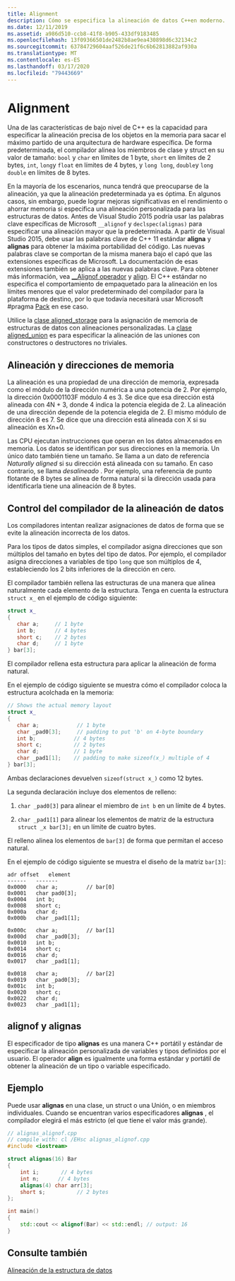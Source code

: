 ```yaml
---
title: Alignment
description: Cómo se especifica la alineación de datos C++en moderno.
ms.date: 12/11/2019
ms.assetid: a986d510-ccb8-41f8-b905-433df9183485
ms.openlocfilehash: 13f09366501de2482b8ae9ea430898d6c32134c2
ms.sourcegitcommit: 63784729604aaf526de21f6c6b62813882af930a
ms.translationtype: MT
ms.contentlocale: es-ES
ms.lasthandoff: 03/17/2020
ms.locfileid: "79443669"
---
```

# <a name="alignment"></a>Alignment

Una de las características de bajo nivel de C++ es la capacidad para especificar la alineación precisa de los objetos en la memoria para sacar el máximo partido de una arquitectura de hardware específica. De forma predeterminada, el compilador alinea los miembros de clase y struct en su valor de tamaño: `bool` y `char` en límites de 1 byte, `short` en límites de 2 bytes, `int`, `long`y `float` en límites de 4 bytes, y `long long`, `double`y `long double` en límites de 8 bytes. 

En la mayoría de los escenarios, nunca tendrá que preocuparse de la alineación, ya que la alineación predeterminada ya es óptima. En algunos casos, sin embargo, puede lograr mejoras significativas en el rendimiento o ahorrar memoria si especifica una alineación personalizada para las estructuras de datos. Antes de Visual Studio 2015 podría usar las palabras clave específicas de Microsoft `__alignof` y `declspec(alignas)` para especificar una alineación mayor que la predeterminada. A partir de Visual Studio 2015, debe usar las palabras clave de C++ 11 estándar **aligna** y **alignas** para obtener la máxima portabilidad del código. Las nuevas palabras clave se comportan de la misma manera bajo el capó que las extensiones específicas de Microsoft. La documentación de esas extensiones también se aplica a las nuevas palabras clave. Para obtener más información, vea [__Alignof operador](../cpp/alignof-operator.md) y [align](../cpp/align-cpp.md). El C++ estándar no especifica el comportamiento de empaquetado para la alineación en los límites menores que el valor predeterminado del compilador para la plataforma de destino, por lo que todavía necesitará usar Microsoft #pragma [Pack](../preprocessor/pack.md) en ese caso.

Utilice la [clase aligned_storage](../standard-library/aligned-storage-class.md) para la asignación de memoria de estructuras de datos con alineaciones personalizadas. La [clase aligned_union](../standard-library/aligned-union-class.md) es para especificar la alineación de las uniones con constructores o destructores no triviales.

## <a name="alignment-and-memory-addresses"></a>Alineación y direcciones de memoria

La alineación es una propiedad de una dirección de memoria, expresada como el módulo de la dirección numérica a una potencia de 2. Por ejemplo, la dirección 0x0001103F módulo 4 es 3. Se dice que esa dirección está alineada con 4N + 3, donde 4 indica la potencia elegida de 2. La alineación de una dirección depende de la potencia elegida de 2. El mismo módulo de dirección 8 es 7. Se dice que una dirección está alineada con X si su alineación es Xn+0.

Las CPU ejecutan instrucciones que operan en los datos almacenados en memoria. Los datos se identifican por sus direcciones en la memoria. Un único dato también tiene un tamaño. Se llama a un dato de referencia *Naturally aligned* si su dirección está alineada con su tamaño. En caso contrario, se llama *desalineado* . Por ejemplo, una referencia de punto flotante de 8 bytes se alinea de forma natural si la dirección usada para identificarla tiene una alineación de 8 bytes.

## <a name="compiler-handling-of-data-alignment"></a>Control del compilador de la alineación de datos

Los compiladores intentan realizar asignaciones de datos de forma que se evite la alineación incorrecta de los datos.

Para los tipos de datos simples, el compilador asigna direcciones que son múltiplos del tamaño en bytes del tipo de datos. Por ejemplo, el compilador asigna direcciones a variables de tipo `long` que son múltiplos de 4, estableciendo los 2 bits inferiores de la dirección en cero.

El compilador también rellena las estructuras de una manera que alinea naturalmente cada elemento de la estructura. Tenga en cuenta la estructura `struct x_` en el ejemplo de código siguiente:

```cpp
struct x_
{
   char a;     // 1 byte
   int b;      // 4 bytes
   short c;    // 2 bytes
   char d;     // 1 byte
} bar[3];
```

El compilador rellena esta estructura para aplicar la alineación de forma natural.

En el ejemplo de código siguiente se muestra cómo el compilador coloca la estructura acolchada en la memoria:

```cpp
// Shows the actual memory layout
struct x_
{
   char a;            // 1 byte
   char _pad0[3];     // padding to put 'b' on 4-byte boundary
   int b;            // 4 bytes
   short c;          // 2 bytes
   char d;           // 1 byte
   char _pad1[1];    // padding to make sizeof(x_) multiple of 4
} bar[3];
```

Ambas declaraciones devuelven `sizeof(struct x_)` como 12 bytes.

La segunda declaración incluye dos elementos de relleno:

1. `char _pad0[3]` para alinear el miembro de `int b` en un límite de 4 bytes.

1. `char _pad1[1]` para alinear los elementos de matriz de la estructura `struct _x bar[3];` en un límite de cuatro bytes.

El relleno alinea los elementos de `bar[3]` de forma que permitan el acceso natural.

En el ejemplo de código siguiente se muestra el diseño de la matriz `bar[3]`:

```Output
adr offset   element
------   -------
0x0000   char a;         // bar[0]
0x0001   char pad0[3];
0x0004   int b;
0x0008   short c;
0x000a   char d;
0x000b   char _pad1[1];

0x000c   char a;         // bar[1]
0x000d   char _pad0[3];
0x0010   int b;
0x0014   short c;
0x0016   char d;
0x0017   char _pad1[1];

0x0018   char a;         // bar[2]
0x0019   char _pad0[3];
0x001c   int b;
0x0020   short c;
0x0022   char d;
0x0023   char _pad1[1];
```

## <a name="alignof-and-alignas"></a>alignof y alignas

El especificador de tipo **alignas** es una manera C++ portátil y estándar de especificar la alineación personalizada de variables y tipos definidos por el usuario. El operador **align** es igualmente una forma estándar y portátil de obtener la alineación de un tipo o variable especificado.

## <a name="example"></a>Ejemplo

Puede usar **alignas** en una clase, un struct o una Unión, o en miembros individuales. Cuando se encuentran varios especificadores **alignas** , el compilador elegirá el más estricto (el que tiene el valor más grande).

```cpp
// alignas_alignof.cpp
// compile with: cl /EHsc alignas_alignof.cpp
#include <iostream>

struct alignas(16) Bar
{
    int i;       // 4 bytes
    int n;      // 4 bytes
    alignas(4) char arr[3];
    short s;          // 2 bytes
};

int main()
{
    std::cout << alignof(Bar) << std::endl; // output: 16
}
```

## <a name="see-also"></a>Consulte también

[Alineación de la estructura de datos](https://en.wikipedia.org/wiki/Data_structure_alignment)
